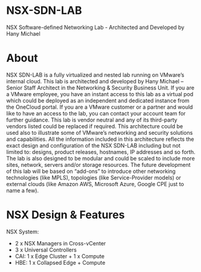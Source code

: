 # NSX-SDN-LAB
NSX Software-defined Networking Lab - Architected and Developed by Hany Michael 

# About
NSX SDN-LAB is a fully virtualized and nested lab running on VMware’s internal cloud. This lab is architected and developed by Hany Michael – Senior Staff Architect in the Networking & Security Business Unit. If you are a VMware employee, you have an instant access to this lab as a virtual pod which could be deployed as an independent and dedicated instance from the OneCloud portal. If you are a VMware customer or a partner and would like to have an access to the lab, you can contact your account team for further guidance. This lab is vendor neutral and any of its third-party vendors listed could be replaced if required. This architecture could be used also to illustrate some of VMware’s networking and security solutions and capabilities. All the information included in this architecture reflects the exact design and configuration of the NSX SDN-LAB including but not limited to: designs, product releases, hostnames, IP addresses and so forth. The lab is also designed to be modular and could be scaled to include more sites, network, servers and/or storage resources. The future development of this lab will be based on “add-ons” to introduce other networking technologies (like MPLS), topologies (like Service-Provider models) or external clouds (like Amazon AWS, Microsoft Azure, Google CPE just to name a few).

# NSX Design & Features
NSX System:
- 2 x NSX Managers in Cross-vCenter
- 3 x Universal Controllers
- CAI: 1 x Edge Cluster + 1 x Compute
- HBE: 1 x Collapsed Edge + Compute
